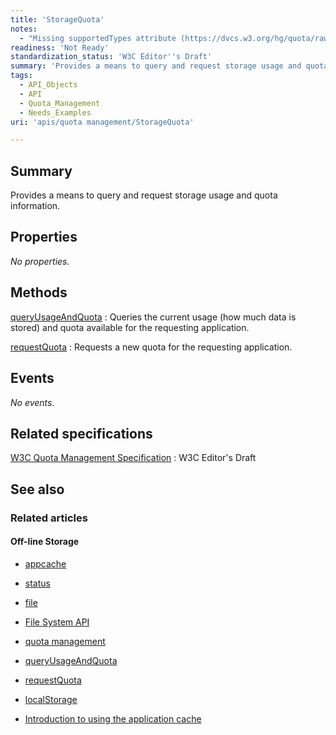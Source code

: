 ```yaml
---
title: 'StorageQuota'
notes:
  - "Missing supportedTypes attribute (https://dvcs.w3.org/hg/quota/raw-file/tip/Overview.html#widl-StorageQuota-supportedTypes).\nThe methods in the spec differ from the two listed here. The spec has:\nqueryInfo\n\nrequestPersistentQuota"
readiness: 'Not Ready'
standardization_status: 'W3C Editor''s Draft'
summary: 'Provides a means to query and request storage usage and quota information.'
tags:
  - API_Objects
  - API
  - Quota_Management
  - Needs_Examples
uri: 'apis/quota management/StorageQuota'

---
```

## Summary

Provides a means to query and request storage usage and quota information.

## Properties

*No properties.*

## Methods

[queryUsageAndQuota](/apis/quota_management/queryUsageAndQuota)
:   Queries the current usage (how much data is stored) and quota available for the requesting application.

[requestQuota](/apis/quota_management/requestQuota)
:   Requests a new quota for the requesting application.

## Events

*No events.*

## Related specifications

[W3C Quota Management Specification](https://dvcs.w3.org/hg/quota/raw-file/tip/Overview.html#storagequota-interface)
:   W3C Editor's Draft

## See also

### Related articles

#### Off-line Storage

-   [appcache](/apis/appcache)

-   [status](/apis/appcache/ApplicationCache/status)

-   [file](/apis/file)

-   [File System API](/apis/filesystem)

-   [quota management](/apis/quota_management)

-   [queryUsageAndQuota](/apis/quota_management/queryUsageAndQuota)

-   [requestQuota](/apis/quota_management/requestQuota)

-   [localStorage](/apis/web-storage/Storage/localStorage)

-   [Introduction to using the application cache](/tutorials/appcache_beginner)
